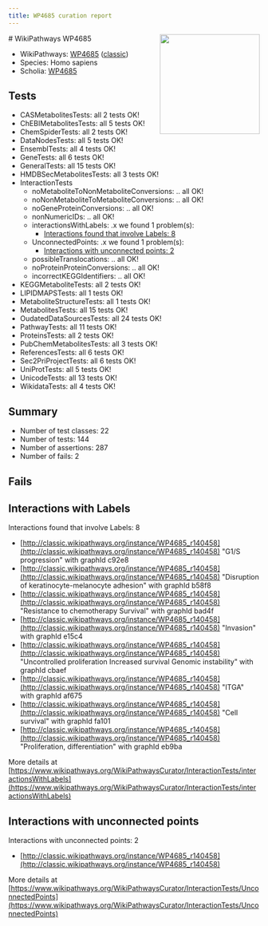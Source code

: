 ```yaml
---
title: WP4685 curation report
---
```


<img style="float: right; width: 200px" src="https://upload.wikimedia.org/wikipedia/commons/thumb/8/83/Wplogo_with_text_500.png/640px-Wplogo_with_text_500.png" />
# WikiPathways WP4685

* WikiPathways: [WP4685](https://wikipathways.org/pathways/WP4685) ([classic](https://classic.wikipathways.org/instance/WP4685))
* Species: Homo sapiens
* Scholia: [WP4685](https://scholia.toolforge.org/wikipathways/WP4685)
## Tests
* CASMetabolitesTests: all 2 tests OK!
* ChEBIMetabolitesTests: all 5 tests OK!
* ChemSpiderTests: all 2 tests OK!
* DataNodesTests: all 5 tests OK!
* EnsemblTests: all 4 tests OK!
* GeneTests: all 6 tests OK!
* GeneralTests: all 15 tests OK!
* HMDBSecMetabolitesTests: all 3 tests OK!
* InteractionTests
    * noMetaboliteToNonMetaboliteConversions: .. all OK!
    * noNonMetaboliteToMetaboliteConversions: .. all OK!
    * noGeneProteinConversions: .. all OK!
    * nonNumericIDs: .. all OK!
    * interactionsWithLabels: .x we found 1 problem(s):
        * [Interactions found that involve Labels: 8](#630d267f)
    * UnconnectedPoints: .x we found 1 problem(s):
        * [Interactions with unconnected points: 2](#35a61ada)
    * possibleTranslocations: .. all OK!
    * noProteinProteinConversions: .. all OK!
    * incorrectKEGGIdentifiers: .. all OK!
* KEGGMetaboliteTests: all 2 tests OK!
* LIPIDMAPSTests: all 1 tests OK!
* MetaboliteStructureTests: all 1 tests OK!
* MetabolitesTests: all 15 tests OK!
* OudatedDataSourcesTests: all 24 tests OK!
* PathwayTests: all 11 tests OK!
* ProteinsTests: all 2 tests OK!
* PubChemMetabolitesTests: all 3 tests OK!
* ReferencesTests: all 6 tests OK!
* Sec2PriProjectTests: all 6 tests OK!
* UniProtTests: all 5 tests OK!
* UnicodeTests: all 13 tests OK!
* WikidataTests: all 4 tests OK!


## Summary

* Number of test classes: 22
* Number of tests: 144
* Number of assertions: 287
* Number of fails: 2

## Fails

<a name="630d267f" />

## Interactions with Labels

Interactions found that involve Labels: 8

* [http://classic.wikipathways.org/instance/WP4685_r140458](http://classic.wikipathways.org/instance/WP4685_r140458) "G1/S progression" with graphId c92e8
* [http://classic.wikipathways.org/instance/WP4685_r140458](http://classic.wikipathways.org/instance/WP4685_r140458) "Disruption of
keratinocyte-melanocyte adhesion" with graphId b58f8
* [http://classic.wikipathways.org/instance/WP4685_r140458](http://classic.wikipathways.org/instance/WP4685_r140458) "Resistance to chemotherapy
Survival" with graphId bad4f
* [http://classic.wikipathways.org/instance/WP4685_r140458](http://classic.wikipathways.org/instance/WP4685_r140458) "Invasion" with graphId e15c4
* [http://classic.wikipathways.org/instance/WP4685_r140458](http://classic.wikipathways.org/instance/WP4685_r140458) "Uncontrolled proliferation
Increased survival
Genomic instability" with graphId cbaef
* [http://classic.wikipathways.org/instance/WP4685_r140458](http://classic.wikipathways.org/instance/WP4685_r140458) "ITGA" with graphId af675
* [http://classic.wikipathways.org/instance/WP4685_r140458](http://classic.wikipathways.org/instance/WP4685_r140458) "Cell survival" with graphId fa101
* [http://classic.wikipathways.org/instance/WP4685_r140458](http://classic.wikipathways.org/instance/WP4685_r140458) "Proliferation, differentiation" with graphId eb9ba


More details at [https://www.wikipathways.org/WikiPathwaysCurator/InteractionTests/interactionsWithLabels](https://www.wikipathways.org/WikiPathwaysCurator/InteractionTests/interactionsWithLabels)

<a name="35a61ada" />

## Interactions with unconnected points

Interactions with unconnected points: 2

* [http://classic.wikipathways.org/instance/WP4685_r140458](http://classic.wikipathways.org/instance/WP4685_r140458)


More details at [https://www.wikipathways.org/WikiPathwaysCurator/InteractionTests/UnconnectedPoints](https://www.wikipathways.org/WikiPathwaysCurator/InteractionTests/UnconnectedPoints)

